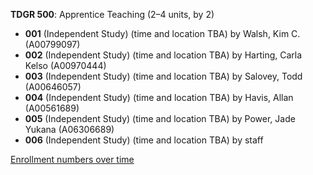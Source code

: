 **TDGR 500**: Apprentice Teaching (2–4 units, by 2)

- **001** (Independent Study) (time and location TBA) by Walsh, Kim C. (A00799097)
- **002** (Independent Study) (time and location TBA) by Harting, Carla Kelso (A00970444)
- **003** (Independent Study) (time and location TBA) by Salovey, Todd (A00646057)
- **004** (Independent Study) (time and location TBA) by Havis, Allan (A00561689)
- **005** (Independent Study) (time and location TBA) by Power, Jade Yukana (A06306689)
- **006** (Independent Study) (time and location TBA) by staff

[Enrollment numbers over time](./TDGR500.tsv)
